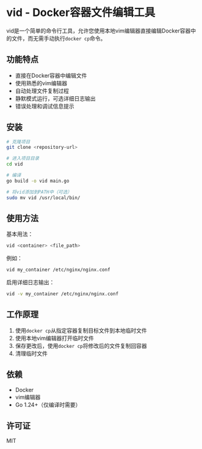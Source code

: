 # vid - Docker容器文件编辑工具

vid是一个简单的命令行工具，允许您使用本地vim编辑器直接编辑Docker容器中的文件，而无需手动执行`docker cp`命令。

## 功能特点

- 直接在Docker容器中编辑文件
- 使用熟悉的vim编辑器
- 自动处理文件复制过程
- 静默模式运行，可选详细日志输出
- 错误处理和调试信息提示

## 安装

```bash
# 克隆项目
git clone <repository-url>

# 进入项目目录
cd vid

# 编译
go build -o vid main.go

# 将vid添加到PATH中（可选）
sudo mv vid /usr/local/bin/
```

## 使用方法

基本用法：
```bash
vid <container> <file_path>
```

例如：
```bash
vid my_container /etc/nginx/nginx.conf
```

启用详细日志输出：
```bash
vid -v my_container /etc/nginx/nginx.conf
```

## 工作原理

1. 使用`docker cp`从指定容器复制目标文件到本地临时文件
2. 使用本地vim编辑器打开临时文件
3. 保存更改后，使用`docker cp`将修改后的文件复制回容器
4. 清理临时文件

## 依赖

- Docker
- vim编辑器
- Go 1.24+（仅编译时需要）

## 许可证

MIT